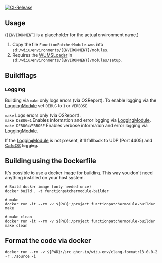 [![CI-Release](https://github.com/wiiu-env/FunctionPatcherModule/actions/workflows/ci.yml/badge.svg)](https://github.com/wiiu-env/FunctionPatcherModule/actions/workflows/ci.yml)

## Usage
(`[ENVIRONMENT]` is a placeholder for the actual environment name.)

1. Copy the file `FunctionPatcherModule.wms` into `sd:/wiiu/environments/[ENVIRONMENT]/modules`.  
2. Requires the [WUMSLoader](https://github.com/wiiu-env/WUMSLoader) in `sd:/wiiu/environments/[ENVIRONMENT]/modules/setup`.

## Buildflags

### Logging
Building via `make` only logs errors (via OSReport). To enable logging via the [LoggingModule](https://github.com/wiiu-env/LoggingModule) set `DEBUG` to `1` or `VERBOSE`.

`make` Logs errors only (via OSReport).  
`make DEBUG=1` Enables information and error logging via [LoggingModule](https://github.com/wiiu-env/LoggingModule).  
`make DEBUG=VERBOSE` Enables verbose information and error logging via [LoggingModule](https://github.com/wiiu-env/LoggingModule).

If the [LoggingModule](https://github.com/wiiu-env/LoggingModule) is not present, it'll fallback to UDP (Port 4405) and [CafeOS](https://github.com/wiiu-env/USBSerialLoggingModule) logging.

## Building using the Dockerfile

It's possible to use a docker image for building. This way you don't need anything installed on your host system.

```
# Build docker image (only needed once)
docker build . -t functionpatchermodule-builder

# make 
docker run -it --rm -v ${PWD}:/project functionpatchermodule-builder make

# make clean
docker run -it --rm -v ${PWD}:/project functionpatchermodule-builder make clean
```

## Format the code via docker

`docker run --rm -v ${PWD}:/src ghcr.io/wiiu-env/clang-format:13.0.0-2 -r ./source -i`